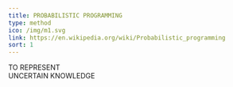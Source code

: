 ```yaml
---
title: PROBABILISTIC PROGRAMMING
type: method
ico: /img/m1.svg
link: https://en.wikipedia.org/wiki/Probabilistic_programming
sort: 1
---
```

TO REPRESENT\
UNCERTAIN KNOWLEDGE